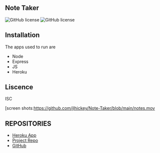 ## Note Taker 
![GitHub license](https://img.shields.io/badge/Made%20by-%40jlhickey-orange)
![GitHub license](https://img.shields.io/badge/license-ISC-blue.svg)




 

## Installation
The apps used to run are
* Node
* Express
* JS
* Heroku

## Liscence
ISC


 [screen shots:https://github.com/jlhickey/Note-Taker/blob/main/notes.mov 



 
## REPOSITORIES
- [Heroku App](https://https://note-taker-using-express-wk-11.herokuapp.com/)
- [Project Repo](https://github.com/jlhickey/Note-taker)
- [GitHub](https://github.com/jlhickey)

 
